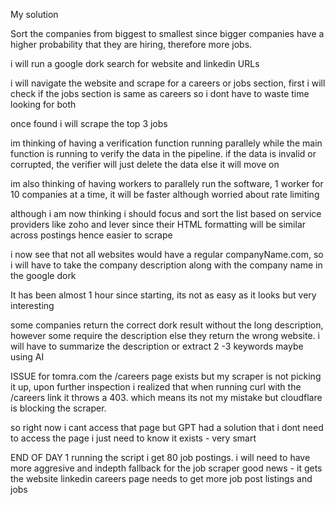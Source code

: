 My solution

Sort the companies from biggest to smallest since bigger companies have a higher probability that they are hiring, therefore more jobs.

i will run a google dork search for website and linkedin URLs

i will navigate the website and scrape for a careers or jobs section, first i will check if the jobs section is same as careers so i dont have to waste time looking for both

once found i will scrape the top 3 jobs

im thinking of having a verification function running parallely while the main function is running to verify the data in the pipeline. if the data is invalid or corrupted, the verifier will just delete the data else it will move on

im also thinking of having workers to parallely run the software, 1 worker for 10 companies at a time, it will be faster although worried about rate limiting


although i am now thinking i should focus and sort the list based on service providers like zoho and lever since their HTML formatting will be similar across postings hence easier to scrape



i now see that not all websites would have a regular companyName.com, so i will have to take the company description along with the company name in the google dork


It has been almost 1 hour since starting, its not as easy as it looks but very interesting

some companies return the correct dork result without the long description, however some require the description else they return the wrong website. i will have to summarize the description or extract 2 -3 keywords maybe using AI



ISSUE
for tomra.com the /careers page exists but my scraper is not picking it up, upon further inspection i realized that when running curl with the /careers link it throws a 403. which means its not my mistake but cloudflare is blocking the scraper.

so right now i cant access that page but GPT had a solution that i dont need to access the page i just need to know it exists - very smart


END OF DAY 1
running the script i get 80 job postings. i will need to have more aggresive and indepth fallback for the job scraper
good news - it gets the website linkedin careers page 
needs to get more job post listings and jobs